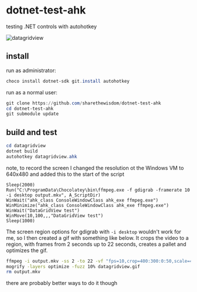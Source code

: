 # dotnet-test-ahk
testing .NET controls with autohotkey

![datagridview](https://github.com/user-attachments/assets/b531a876-8788-4ce2-8f1a-d7c3124408f2)

## install

run as administrator:

```powershell
choco install dotnet-sdk git.install autohotkey
```

run as a normal user:

```powershell
git clone https://github.com/sharethewisdom/dotnet-test-ahk
cd dotnet-test-ahk
git submodule update
```

## build and test

```powershell
cd datagridview
dotnet build
autohotkey datagridview.ahk
```

note, to record the screen I changed the resolution ot the Windows VM to 640x480 and added this to the start of the script

```autohotkey
Sleep(2000)
Run("C:\ProgramData\Chocolatey\bin\ffmpeg.exe -f gdigrab -framerate 10 -i desktop output.mkv", A_ScriptDir)
WinWait("ahk_class ConsoleWindowClass ahk_exe ffmpeg.exe")
WinMinimize("ahk_class ConsoleWindowClass ahk_exe ffmpeg.exe")
WinWait("DataGridView test")
WinMove(10,100,,,"DataGridView test")
Sleep(1000)
```

The screen region options for gdigrab with `-i desktop` wouldn't work for me, so I then created a gif with something like below. 
It crops the video to a region, with frames from 2 seconds up to 22 seconds, creates a pallet and optimizes the gif.

```sh
ffmpeg -i output.mkv -ss 2 -to 22 -vf "fps=10,crop=400:300:0:50,scale=400:-1:flags=lanczos,split[s0][s1];[s0]palettegen[p];[s1][p]paletteuse" -loop 0 datagridview.gif
mogrify -layers optimize -fuzz 10% datagridview.gif
rm output.mkv
```

there are probably better ways to do it though
